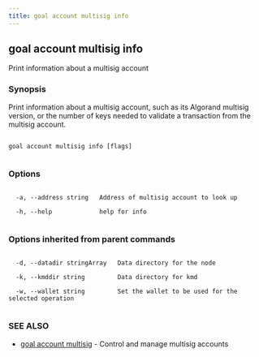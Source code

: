 ```yaml
---
title: goal account multisig info
---
```


## goal account multisig info



Print information about a multisig account



### Synopsis



Print information about a multisig account, such as its Algorand multisig version, or the number of keys needed to validate a transaction from the multisig account.




```

goal account multisig info [flags]


```



### Options




```

  -a, --address string   Address of multisig account to look up

  -h, --help             help for info


```



### Options inherited from parent commands




```

  -d, --datadir stringArray   Data directory for the node

  -k, --kmddir string         Data directory for kmd

  -w, --wallet string         Set the wallet to be used for the selected operation


```



### SEE ALSO



* [goal account multisig](../../multisig/multisig/)	 - Control and manage multisig accounts



